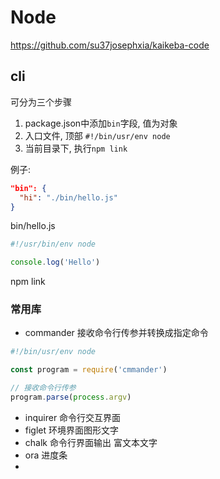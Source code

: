 # Node

https://github.com/su37josephxia/kaikeba-code

## cli

可分为三个步骤

1.  package.json中添加`bin`字段, 值为对象
2.  入口文件, 顶部 `#!/bin/usr/env node`
3.  当前目录下, 执行`npm link`

例子:

```json
"bin": {
  "hi": "./bin/hello.js"
}
```

bin/hello.js
```js
#!/usr/bin/env node

console.log('Hello')
```

npm link

### 常用库

- commander 接收命令行传参并转换成指定命令

```js
#!/bin/usr/env node

const program = require('cmmander')

// 接收命令行传参
program.parse(process.argv)
```

- inquirer  命令行交互界面
- figlet  环境界面图形文字
- chalk 命令行界面输出 富文本文字
- ora 进度条
- 